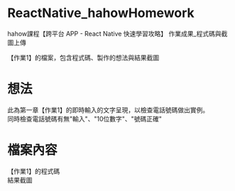 # ReactNative_hahowHomework
hahow課程【跨平台 APP - React Native 快速學習攻略】
作業成果_程式碼與截圖上傳

【作業1】的檔案，包含程式碼、製作的想法與結果截圖

# 想法
此為第一章【作業1】的即時輸入的文字呈現，以檢查電話號碼做出實例。
<br>同時檢查電話號碼有無"輸入"、"10位數字"、"號碼正確"

# 檔案內容
【作業1】的程式碼
<br>結果截圖

